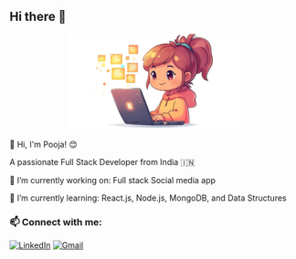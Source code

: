 ## Hi there 👋

<p align="center">
  <img src="https://raw.githubusercontent.com/poojagayke30/poojagayke30/main/profile.jpg" alt="Pooja's Profile Image" hight="250" width="300" />
</p>



👋 Hi, I'm Pooja! 😊

A passionate Full Stack Developer from India 🇮🇳

🔭 I’m currently working on: Full stack Social media app

🌱 I’m currently learning: React.js, Node.js, MongoDB, and Data Structures

### 📫 Connect with me:

[![LinkedIn](https://img.shields.io/badge/LinkedIn-blue?style=flat&logo=linkedin&logoColor=white)](https://www.linkedin.com/in/pooja-gayke-0932b1344)
[![Gmail](https://img.shields.io/badge/Gmail-D14836?style=flat&logo=gmail&logoColor=white)](mailto:gaykepooja21@gmail.com)
